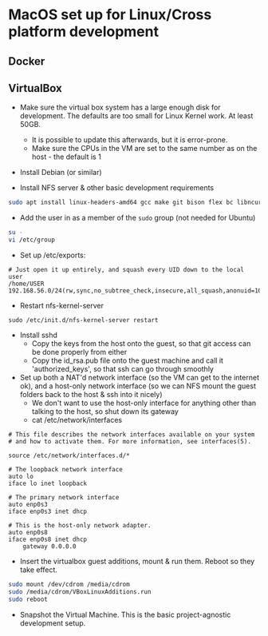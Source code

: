# MacOS set up for Linux/Cross platform development

## Docker

## VirtualBox

* Make sure the virtual box system has a large enough disk for development. The defaults are too small for Linux Kernel work. At least 50GB.
   * It is possible to update this afterwards, but it is error-prone.
   * Make sure the CPUs in the VM are set to the same number as on the host - the default is 1

* Install Debian (or similar)
* Install NFS server & other basic development requirements
```sh
sudo apt install linux-headers-amd64 gcc make git bison flex bc libncurses-dev g++ unzip rsync lib32stdc++6 lib32z1 libc6-i386 nfs-kernel-server sudo
```
* Add the user in as a member of the `sudo` group (not needed for Ubuntu)
```sh
su -
vi /etc/group
```
* Set up /etc/exports:
```
# Just open it up entirely, and squash every UID down to the local user
/home/USER	192.168.56.0/24(rw,sync,no_subtree_check,insecure,all_squash,anonuid=1000,anongid=1000)
```
* Restart nfs-kernel-server
```
sudo /etc/init.d/nfs-kernel-server restart
```
* Install sshd
   * Copy the keys from the host onto the guest, so that git access can be done properly from either
   * Copy the id_rsa.pub file onto the guest machine and call it 'authorized_keys', so that ssh can go through smoothly
* Set up both a NAT'd network interface (so the VM can get to the internet ok), and a host-only network interface (so we can NFS mount the guest folders back to the host & ssh into it nicely)
   * We don't want to use the host-only interface for anything other than talking to the host, so shut down its gateway
   * cat /etc/network/interfaces
```
# This file describes the network interfaces available on your system
# and how to activate them. For more information, see interfaces(5).

source /etc/network/interfaces.d/*

# The loopback network interface
auto lo
iface lo inet loopback

# The primary network interface
auto enp0s3
iface enp0s3 inet dhcp

# This is the host-only network adapter.
auto enp0s8
iface enp0s8 inet dhcp
	gateway 0.0.0.0
```

* Insert the virtualbox guest additions, mount & run them. Reboot so they take effect.
```sh
sudo mount /dev/cdrom /media/cdrom
sudo /media/cdrom/VBoxLinuxAdditions.run
sudo reboot
```

* Snapshot the Virtual Machine. This is the basic project-agnostic development setup.